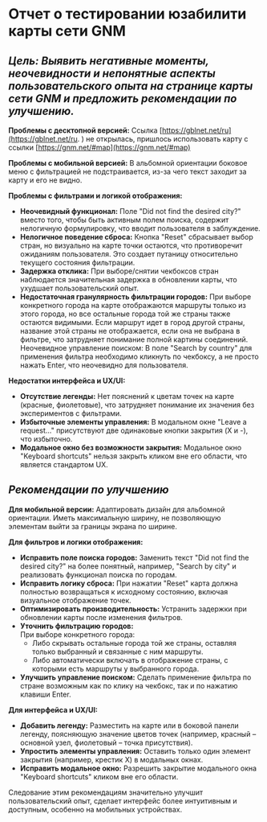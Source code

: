 # **Отчет о тестировании юзабилити карты сети GNM**
## *Цель: Выявить негативные моменты, неочевидности и непонятные аспекты пользовательского опыта на странице карты сети GNM и предложить рекомендации по улучшению.*

**Проблемы с десктопной версией:**
Cсылка [https://gblnet.net/ru](https://gblnet.net/ru. ) не открылась, пришлось использовать карту с ссылки [https://gnm.net/#map](https://gnm.net/#map)

**Проблемы с мобильной версией:**
В альбомной ориентации боковое меню с фильтрацией не подстраивается, из-за чего текст заходит за карту и его не видно.

**Проблемы с фильтрами и логикой отображения:**
- **Неочевидный функционал:** Поле "Did not find the desired city?" вместо того, чтобы быть активным полем поиска, содержит нелогичную формулировку, что вводит пользователя в заблуждение.
- **Нелогичное поведение сброса:** Кнопка "Reset" сбрасывает выбор стран, но визуально на карте точки остаются, что противоречит ожиданиям пользователя. Это создает путаницу относительно текущего состояния фильтрации.
- **Задержка отклика:** При выборе/снятии чекбоксов стран наблюдается значительная задержка в обновлении карты, что ухудшает пользовательский опыт.
- **Недостаточная гранулярность фильтрации городов:** При выборе конкретного города на карте отображаются маршруты только из этого города, но все остальные города той же страны также остаются видимыми. Если маршрут идет в город другой страны, название этой страны не отображается, если она не выбрана в фильтре, что затрудняет понимание полной картины соединений.
Неочевидное управление поиском: В поле "Search by country" для применения фильтра необходимо кликнуть по чекбоксу, а не просто нажать Enter, что неочевидно для пользователя.

**Недостатки интерфейса и UX/UI:**
- **Отсутствие легенды:** Нет пояснений к цветам точек на карте (красные, фиолетовые), что затрудняет понимание их значения без экспериментов с фильтрами.
- **Избыточные элементы управления:** В модальном окне "Leave a request..." присутствуют две одинаковые кнопки закрытия (X и -), что избыточно.
- **Модальное окно без возможности закрытия:** Модальное окно "Keyboard shortcuts" нельзя закрыть кликом вне его области, что является стандартом UX.


## *Рекомендации по улучшению*

**Для мобильной версии:**
Адаптировать дизайн для альбомной ориентации. Иметь максимальную ширину, не позволяющую элементам выйти за границы экрана по ширине.

**Для фильтров и логики отображения:**
- **Исправить поле поиска городов:** Заменить текст "Did not find the desired city?" на более понятный, например, "Search by city" и реализовать функционал поиска по городам.
- **Исправить логику сброса:** При нажатии "Reset" карта должна полностью возвращаться к исходному состоянию, включая визуальное отображение точек.
- **Оптимизировать производительность:** Устранить задержки при обновлении карты после изменения фильтров.
- **Уточнить фильтрацию городов:**   
	При выборе конкретного города:
	- Либо скрывать остальные города той же страны, оставляя только выбранный и связанные с ним маршруты.
	- Либо автоматически включать в отображение страны, с которыми есть маршруты у выбранного города.
- **Улучшить управление поиском:** Сделать применение фильтра по стране возможным как по клику на чекбокс, так и по нажатию клавиши Enter.

**Для интерфейса и UX/UI:**
- **Добавить легенду:** Разместить на карте или в боковой панели легенду, поясняющую значение цветов точек (например, красный – основной узел, фиолетовый – точка присутствия).
- **Упростить элементы управления:** Оставить только один элемент закрытия (например, крестик X) в модальных окнах.
- **Исправить модальное окно:** Разрешить закрытие модального окна "Keyboard shortcuts" кликом вне его области.

Следование этим рекомендациям значительно улучшит пользовательский опыт, сделает интерфейс более интуитивным и доступным, особенно на мобильных устройствах.